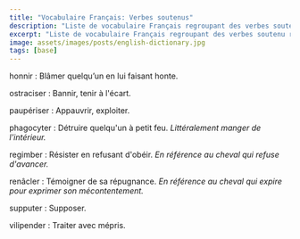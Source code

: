 ```yaml
---
title: "Vocabulaire Français: Verbes soutenus"
description: "Liste de vocabulaire Français regroupant des verbes soutenu relativement courants."
excerpt: "Liste de vocabulaire Français regroupant des verbes soutenu relativement courants."
image: assets/images/posts/english-dictionary.jpg
tags: [base]
---
```


honnir
: Blâmer quelqu’un en lui faisant honte.

ostraciser
: Bannir, tenir à l'écart.

paupériser
: Appauvrir, exploiter.

phagocyter
: Détruire quelqu'un à petit feu.
*Littéralement manger de l'intérieur.*

regimber
: Résister en refusant d'obéir.
*En référence au cheval qui refuse d'avancer.*

renâcler
: Témoigner de sa répugnance.
*En référence au cheval qui expire pour exprimer son mécontentement.*

supputer
: Supposer.

vilipender
: Traiter avec mépris.
